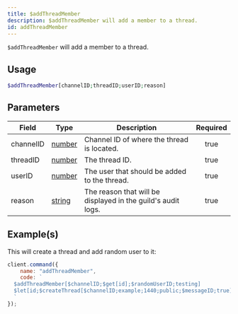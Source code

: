 ```yaml
---
title: $addThreadMember
description: $addThreadMember will add a member to a thread.
id: addThreadMember
---
```


`$addThreadMember` will add a member to a thread.

## Usage

```php
$addThreadMember[channelID;threadID;userID;reason]
```

## Parameters

| Field     | Type                                                                                              | Description                                                  | Required |
| --------- | ------------------------------------------------------------------------------------------------- | ------------------------------------------------------------ | :------: |
| channelID | [number](https://developer.mozilla.org/en-US/docs/Web/JavaScript/Reference/Global_Objects/Number) | Channel ID of where the thread is located.                   |   true   |
| threadID  | [number](https://developer.mozilla.org/en-US/docs/Web/JavaScript/Reference/Global_Objects/Number) | The thread ID.                                               |   true   |
| userID    | [number](https://developer.mozilla.org/en-US/docs/Web/JavaScript/Reference/Global_Objects/Number) | The user that should be added to the thread.                 |   true   |
| reason    | [string](https://developer.mozilla.org/en-US/docs/Web/JavaScript/Reference/Global_Objects/String) | The reason that will be displayed in the guild's audit logs. |   true   |

## Example(s)

This will create a thread and add random user to it:

```javascript
client.command({
    name: "addThreadMember",
    code: `
  $addThreadMember[$channelID;$get[id];$randomUserID;testing]
  $let[id;$createThread[$channelID;example;1440;public;$messageID;true]]  
  `
});
```
